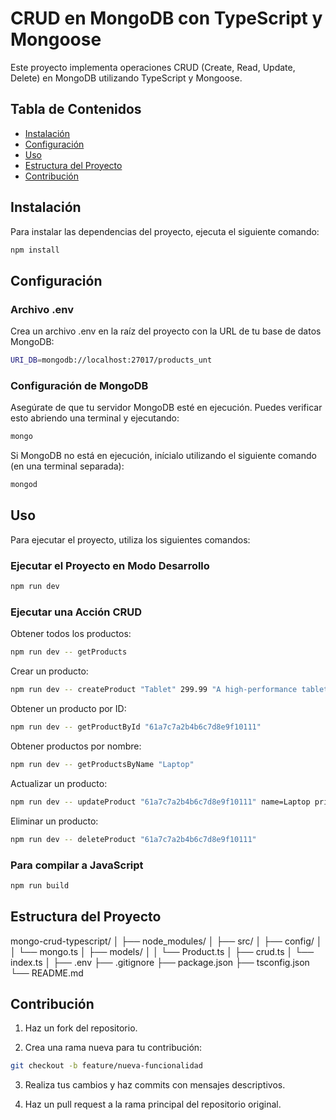 # CRUD en MongoDB con TypeScript y Mongoose

Este proyecto implementa operaciones CRUD (Create, Read, Update, Delete) en MongoDB utilizando TypeScript y Mongoose.

## Tabla de Contenidos

- [Instalación](#instalación)
- [Configuración](#configuración)
- [Uso](#uso)
- [Estructura del Proyecto](#estructura-del-proyecto)
- [Contribución](#contribución)

## Instalación

Para instalar las dependencias del proyecto, ejecuta el siguiente comando:

```bash 
npm install
```

## Configuración

### Archivo .env
Crea un archivo .env en la raíz del proyecto con la URL de tu base de datos MongoDB:

```bash 
URI_DB=mongodb://localhost:27017/products_unt
```

### Configuración de MongoDB
Asegúrate de que tu servidor MongoDB esté en ejecución. Puedes verificar esto abriendo una terminal y ejecutando:

```bash 
mongo
```

Si MongoDB no está en ejecución, inícialo utilizando el siguiente comando (en una terminal separada):

```bash 
mongod
```

## Uso
Para ejecutar el proyecto, utiliza los siguientes comandos:

### Ejecutar el Proyecto en Modo Desarrollo

```bash 
npm run dev
``` 

### Ejecutar una Acción CRUD

Obtener todos los productos:

```bash 
npm run dev -- getProducts
```

Crear un producto:

```bash 
npm run dev -- createProduct "Tablet" 299.99 "A high-performance tablet" "Electronics"
```

Obtener un producto por ID:

```bash 
npm run dev -- getProductById "61a7c7a2b4b6c7d8e9f10111"
```

Obtener productos por nombre:

```bash 
npm run dev -- getProductsByName "Laptop"
```

Actualizar un producto:

```bash 
npm run dev -- updateProduct "61a7c7a2b4b6c7d8e9f10111" name=Laptop price=899.99
```

Eliminar un producto:

```bash 
npm run dev -- deleteProduct "61a7c7a2b4b6c7d8e9f10111"
```

### Para compilar a JavaScript

```bash 
npm run build
```

## Estructura del Proyecto

mongo-crud-typescript/
│
├── node_modules/
│
├── src/
│   ├── config/
│   │   └── mongo.ts
│   ├── models/
│   │   └── Product.ts
│   ├── crud.ts
│   └── index.ts
│
├── .env
├── .gitignore
├── package.json
├── tsconfig.json
└── README.md

## Contribución

1. Haz un fork del repositorio.

2. Crea una rama nueva para tu contribución:

```bash 
git checkout -b feature/nueva-funcionalidad
```

3. Realiza tus cambios y haz commits con mensajes descriptivos.

4. Haz un pull request a la rama principal del repositorio original.
